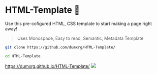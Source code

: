 # HTML-Template 👾
Use this pre-cofigured HTML, CSS template to start making a page right away!
> Uses Monospace,
> Easy to read,
> Semantic,
> Metadata Template

```bash
git clone https://github.com/dumxrg/HTML-Template/
```
```bash
cd HTML-Template
```

https://dumxrg.github.io/HTML-Template/
<img src="https://i.postimg.cc/JhQysBTC/Screenshot-2025-05-31-at-16-39-56-HTML-Template.png">
